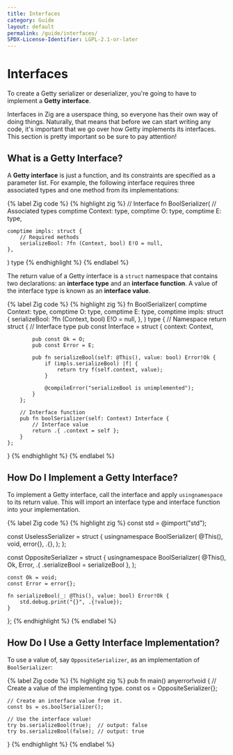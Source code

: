 ```yaml
---
title: Interfaces
category: Guide
layout: default
permalink: /guide/interfaces/
SPDX-License-Identifier: LGPL-2.1-or-later
---
```


# Interfaces

To create a Getty serializer or deserializer, you're going to have to implement a **Getty interface**.

Interfaces in Zig are a userspace thing, so everyone has their own way of doing things. Naturally, that means that before we can start writing any code, it's important that we go over how Getty implements its interfaces. This section is pretty important so be sure to pay attention!

## What is a Getty Interface?

A __Getty interface__ is just a function, and its constraints are specified as a parameter list. For example, the following interface requires three associated types and one method from its implementations:

{% label Zig code %}
{% highlight zig %}
// Interface
fn BoolSerializer(
    // Associated types
    comptime Context: type,
    comptime O: type,
    comptime E: type,

    comptime impls: struct {
        // Required methods
        serializeBool: ?fn (Context, bool) E!O = null,
    },
) type
{% endhighlight %}
{% endlabel %}

The return value of a Getty interface is a `struct` namespace that contains two declarations: an __interface type__ and an __interface function__. A value of the interface type is known as an __interface value__.

{% label Zig code %}
{% highlight zig %}
fn BoolSerializer(
    comptime Context: type,
    comptime O: type,
    comptime E: type,
    comptime impls: struct {
        serializeBool: ?fn (Context, bool) E!O = null,
    },
) type {
    // Namespace
    return struct {
        // Interface type
        pub const Interface = struct {
            context: Context,

            pub const Ok = O;
            pub const Error = E;

            pub fn serializeBool(self: @This(), value: bool) Error!Ok {
                if (impls.serializeBool) |f| {
                    return try f(self.context, value);
                }

                @compileError("serializeBool is unimplemented");
            }
        };

        // Interface function
        pub fn boolSerializer(self: Context) Interface {
            // Interface value
            return .{ .context = self };
        }
    };
}
{% endhighlight %}
{% endlabel %}

## How Do I Implement a Getty Interface?

To implement a Getty interface, call the interface and apply `usingnamespace` to its return value. This will import an interface type and interface function into your implementation.

{% label Zig code %}
{% highlight zig %}
const std = @import("std");

const UselessSerializer = struct {
    usingnamespace BoolSerializer(
        @This(),
        void,
        error{},
        .{},
    );
};

const OppositeSerializer = struct {
    usingnamespace BoolSerializer(
        @This(),
        Ok,
        Error,
        .{ .serializeBool = serializeBool },
    );

    const Ok = void;
    const Error = error{};

    fn serializeBool(_: @This(), value: bool) Error!Ok {
        std.debug.print("{}", .{!value});
    }
};
{% endhighlight %}
{% endlabel %}

## How Do I Use a Getty Interface Implementation?

To use a value of, say `OppositeSerializer`, as an implementation of `BoolSerializer`:

{% label Zig code %}
{% highlight zig %}
pub fn main() anyerror!void {
    // Create a value of the implementing type.
    const os = OppositeSerializer{};

    // Create an interface value from it.
    const bs = os.boolSerializer();

    // Use the interface value!
    try bs.serializeBool(true);  // output: false
    try bs.serializeBool(false); // output: true
}
{% endhighlight %}
{% endlabel %}
